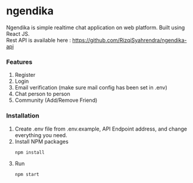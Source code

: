 # ngendika
Ngendika is simple realtime chat application on web platform. Built using React JS. <br>
Rest API is available here : https://github.com/RizqiSyahrendra/ngendika-api

### Features
1. Register
2. Login
3. Email verification (make sure mail config has been set in .env)
4. Chat person to person
5. Community (Add/Remove Friend)

### Installation
1. Create .env file from .env.example, API Endpoint address, and change everything you need.
3. Install NPM packages
   ```sh
   npm install
   ```
3. Run 
   ```sh
   npm start
   ```
